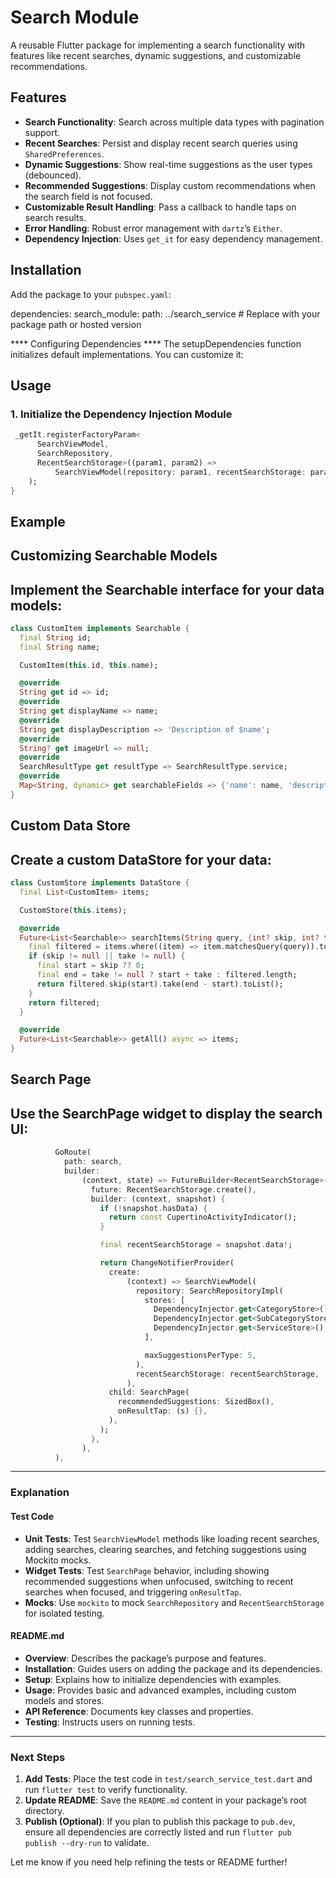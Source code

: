 # Search Module

A reusable Flutter package for implementing a search functionality with features like recent searches, dynamic suggestions, and customizable recommendations.

## Features

- **Search Functionality**: Search across multiple data types with pagination support.
- **Recent Searches**: Persist and display recent search queries using `SharedPreferences`.
- **Dynamic Suggestions**: Show real-time suggestions as the user types (debounced).
- **Recommended Suggestions**: Display custom recommendations when the search field is not focused.
- **Customizable Result Handling**: Pass a callback to handle taps on search results.
- **Error Handling**: Robust error management with `dartz`’s `Either`.
- **Dependency Injection**: Uses `get_it` for easy dependency management.

## Installation

Add the package to your `pubspec.yaml`:

dependencies:
  search_module:
    path: ../search_service # Replace with your package path or hosted version

**** Configuring Dependencies
**** The setupDependencies function initializes default implementations. You can customize it:
    
 ## Usage
### 1. Initialize the Dependency Injection Module
```dart
 _getIt.registerFactoryParam<
      SearchViewModel,
      SearchRepository,
      RecentSearchStorage>((param1, param2) =>
          SearchViewModel(repository: param1, recentSearchStorage: param2),
    );
}
```


## Example
## Customizing Searchable Models
## Implement the Searchable interface for your data models:
```dart
class CustomItem implements Searchable {
  final String id;
  final String name;

  CustomItem(this.id, this.name);

  @override
  String get id => id;
  @override
  String get displayName => name;
  @override
  String get displayDescription => 'Description of $name';
  @override
  String? get imageUrl => null;
  @override
  SearchResultType get resultType => SearchResultType.service;
  @override
  Map<String, dynamic> get searchableFields => {'name': name, 'description': displayDescription};
}
```

## Custom Data Store
## Create a custom DataStore for your data:
```dart
class CustomStore implements DataStore {
  final List<CustomItem> items;

  CustomStore(this.items);

  @override
  Future<List<Searchable>> searchItems(String query, {int? skip, int? take}) async {
    final filtered = items.where((item) => item.matchesQuery(query)).toList();
    if (skip != null || take != null) {
      final start = skip ?? 0;
      final end = take != null ? start + take : filtered.length;
      return filtered.skip(start).take(end - start).toList();
    }
    return filtered;
  }

  @override
  Future<List<Searchable>> getAll() async => items;
}
```

## Search Page
## Use the SearchPage widget to display the search UI:
```dart
          GoRoute(
            path: search,
            builder:
                (context, state) => FutureBuilder<RecentSearchStorage>(
                  future: RecentSearchStorage.create(),
                  builder: (context, snapshot) {
                    if (!snapshot.hasData) {
                      return const CupertinoActivityIndicator();
                    }

                    final recentSearchStorage = snapshot.data!;

                    return ChangeNotifierProvider(
                      create:
                          (context) => SearchViewModel(
                            repository: SearchRepositoryImpl(
                              stores: [
                                DependencyInjector.get<CategoryStore>(),
                                DependencyInjector.get<SubCategoryStore>(),
                                DependencyInjector.get<ServiceStore>(),
                              ],

                              maxSuggestionsPerType: 5,
                            ),
                            recentSearchStorage: recentSearchStorage,
                          ),
                      child: SearchPage(
                        recommendedSuggestions: SizedBox(),
                        onResultTap: (s) {},
                      ),
                    );
                  },
                ),
          ),
```




---

### **Explanation**

#### **Test Code**
- **Unit Tests**: Test `SearchViewModel` methods like loading recent searches, adding searches, clearing searches, and fetching suggestions using Mockito mocks.
- **Widget Tests**: Test `SearchPage` behavior, including showing recommended suggestions when unfocused, switching to recent searches when focused, and triggering `onResultTap`.
- **Mocks**: Use `mockito` to mock `SearchRepository` and `RecentSearchStorage` for isolated testing.

#### **README.md**
- **Overview**: Describes the package’s purpose and features.
- **Installation**: Guides users on adding the package and its dependencies.
- **Setup**: Explains how to initialize dependencies with examples.
- **Usage**: Provides basic and advanced examples, including custom models and stores.
- **API Reference**: Documents key classes and properties.
- **Testing**: Instructs users on running tests.

---

### **Next Steps**
1. **Add Tests**: Place the test code in `test/search_service_test.dart` and run `flutter test` to verify functionality.
2. **Update README**: Save the `README.md` content in your package’s root directory.
3. **Publish (Optional)**: If you plan to publish this package to `pub.dev`, ensure all dependencies are correctly listed and run `flutter pub publish --dry-run` to validate.

Let me know if you need help refining the tests or README further!
